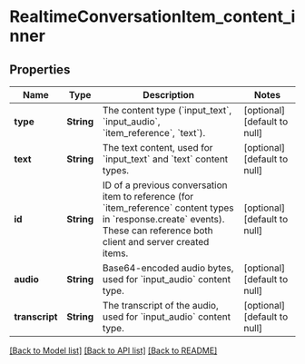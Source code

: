 # RealtimeConversationItem_content_inner
## Properties

| Name | Type | Description | Notes |
|------------ | ------------- | ------------- | -------------|
| **type** | **String** | The content type (&#x60;input_text&#x60;, &#x60;input_audio&#x60;, &#x60;item_reference&#x60;, &#x60;text&#x60;).  | [optional] [default to null] |
| **text** | **String** | The text content, used for &#x60;input_text&#x60; and &#x60;text&#x60; content types.  | [optional] [default to null] |
| **id** | **String** | ID of a previous conversation item to reference (for &#x60;item_reference&#x60; content types in &#x60;response.create&#x60; events). These can reference both client and server created items.  | [optional] [default to null] |
| **audio** | **String** | Base64-encoded audio bytes, used for &#x60;input_audio&#x60; content type.  | [optional] [default to null] |
| **transcript** | **String** | The transcript of the audio, used for &#x60;input_audio&#x60; content type.  | [optional] [default to null] |

[[Back to Model list]](../README.md#documentation-for-models) [[Back to API list]](../README.md#documentation-for-api-endpoints) [[Back to README]](../README.md)

